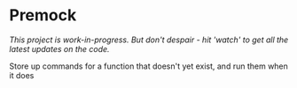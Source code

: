 # Premock
_This project is work-in-progress. But don't despair - hit 'watch' to get all the latest updates on the code._

Store up commands for a function that doesn't yet exist, and run them when it does
